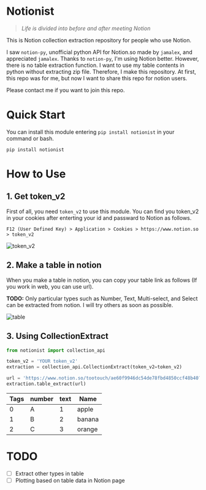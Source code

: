 # Notionist
> *Life is divided into before and after meeting Notion*

This is Notion collection extraction repository for people who use Notion. 

I saw `notion-py`, unofficial python API for Notion.so made by `jamalex`, and appreciated `jamalex`. Thanks to `notion-py`, I'm using Notion better. However, there is no table extraction function. I want to use my table contents in python without extracting zip file. Therefore, I make this repository. At first, this repo was for me, but now I want to share this repo for notion users. 

Please contact me if you want to join this repo.

# Quick Start

You can install this module entering `pip install notionist` in your command or bash.

```
pip install notionist
```

# How to Use

## 1. Get token_v2

First of all, you need `token_v2` to use this module. You can find you token_v2 in your cookies after enterting your id and passward to Notion as follows. 

`F12 (User Defined Key) > Application > Cookies > https://www.notion.so > token_v2`

![token_v2](https://user-images.githubusercontent.com/37654013/83939185-d2a48b80-a815-11ea-8a77-11465e01920d.JPG)

## 2. Make a table in notion

When you make a table in notion, you can copy your table link as follows (If you work in web, you can use url).

**TODO:** Only particular types such as Number, Text, Multi-select, and Select can be extracted from notion. I will try others as soon as possible.

![table](https://user-images.githubusercontent.com/37654013/83939246-72fab000-a816-11ea-9894-8cd5e3d729c1.JPG)

## 3. Using CollectionExtract

```python
from notionist import collection_api

token_v2 = 'YOUR token_v2'
extraction = collection_api.CollectionExtract(token_v2=token_v2)

url = 'https://www.notion.so/tootouch/ae60f9946dc54de78fbd4850ccf48b40?v=9d07e70306b2498eb82805b83f882140'
extraction.table_extract(url)
```

Tags |number|    text |Name
---|---|---|---
0    |A     | 1  | apple    |1
1    |B     | 2  |banana    |2
2    |C     | 3  |orange    |3


# TODO 

- [ ] Extract other types in table 
- [ ] Plotting based on table data in Notion page
